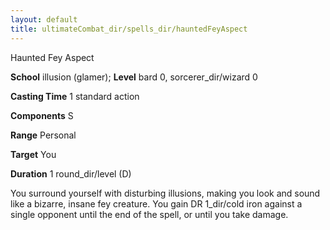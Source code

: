 ```yaml
---
layout: default
title: ultimateCombat_dir/spells_dir/hauntedFeyAspect
---
```

Haunted Fey Aspect

**School** illusion (glamer); **Level** bard 0, sorcerer_dir/wizard 0

**Casting Time** 1 standard action

**Components** S

**Range** Personal

**Target** You

**Duration** 1 round_dir/level (D)

You surround yourself with disturbing illusions, making you look and sound like a bizarre, insane fey creature. You gain DR 1_dir/cold iron against a single opponent until the end of the spell, or until you take damage.

